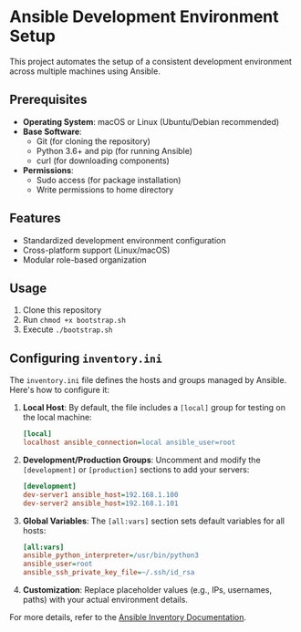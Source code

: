 # Ansible Development Environment Setup

This project automates the setup of a consistent development environment across multiple machines using Ansible.

## Prerequisites

- **Operating System**: macOS or Linux (Ubuntu/Debian recommended)
- **Base Software**:
  - Git (for cloning the repository)
  - Python 3.6+ and pip (for running Ansible)
  - curl (for downloading components)
- **Permissions**:
  - Sudo access (for package installation)
  - Write permissions to home directory

## Features

- Standardized development environment configuration
- Cross-platform support (Linux/macOS)
- Modular role-based organization

## Usage

1. Clone this repository
2. Run `chmod +x bootstrap.sh`
3. Execute `./bootstrap.sh`

## Configuring `inventory.ini`

The `inventory.ini` file defines the hosts and groups managed by Ansible. Here's how to configure it:

1. **Local Host**: By default, the file includes a `[local]` group for testing on the local machine:

   ```ini
   [local]
   localhost ansible_connection=local ansible_user=root
   ```

2. **Development/Production Groups**: Uncomment and modify the `[development]` or `[production]` sections to add your servers:

   ```ini
   [development]
   dev-server1 ansible_host=192.168.1.100
   dev-server2 ansible_host=192.168.1.101
   ```

3. **Global Variables**: The `[all:vars]` section sets default variables for all hosts:

   ```ini
   [all:vars]
   ansible_python_interpreter=/usr/bin/python3
   ansible_user=root
   ansible_ssh_private_key_file=~/.ssh/id_rsa
   ```

4. **Customization**: Replace placeholder values (e.g., IPs, usernames, paths) with your actual environment details.

For more details, refer to the [Ansible Inventory Documentation](https://docs.ansible.com/ansible/latest/user_guide/intro_inventory.html).
